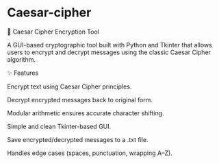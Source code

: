 # Caesar-cipher
🔐 Caesar Cipher Encryption Tool

A GUI-based cryptographic tool built with Python and Tkinter that allows users to encrypt and decrypt messages using the classic Caesar Cipher algorithm.

✨ Features

Encrypt text using Caesar Cipher principles.

Decrypt encrypted messages back to original form.

Modular arithmetic ensures accurate character shifting.

Simple and clean Tkinter-based GUI.

Save encrypted/decrypted messages to a .txt file.

Handles edge cases (spaces, punctuation, wrapping A–Z).
